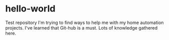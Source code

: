 # hello-world
Test repository
I'm trying to find ways to help me with my home automation projects.
I've learned that Git-hub is a must.
Lots of knowledge gathered here.
